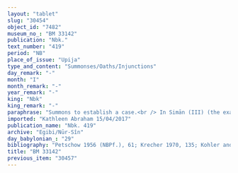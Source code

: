 ```yaml
---
layout: "tablet"
slug: "30454"
object_id: "7482"
museum_no_: "BM 33142"
publication: "Nbk."
text_number: "419"
period: "NB"
place_of_issue: "Upija"
type_and_content: "Summonses/Oaths/Injunctions"
day_remark: "-"
month: "I"
month_remark: "-"
year_remark: "-"
king: "Nbk"
king_remark: "-"
paraphrase: "Summons to establish a case.<br /> In Simān (III) (the exact day is lost in a lacuna), <strong>A</strong> (<strong>B</strong>&rsquo;s slave) will produce (<em>abāku</em>) his witness, who is called to establish the case (<em>k&acirc;nu &Scaron;</em>) against <strong>C</strong>, another of <strong>B</strong>&rsquo;s slave. The witness will have to prove that <strong>A </strong>gave an iron <em>raqundu </em>(mng. unkn.) to<strong> C</strong>. Should he prove it, then <strong>C </strong>will give the <em>raqundu</em> back to <strong>A</strong>. Name of 1 witness and the scribe: <strong>D</strong>.<br /> &nbsp;<br /> <strong>A</strong> = &Scaron;ar-Ea (? wr. <sup>d</sup>&uacute;-a), slave of <strong>B</strong>; <strong>B</strong> = Neriglissar; <strong>C</strong> = Hatānu, slave of <strong>B</strong>; <strong>D</strong> = Nab&ucirc;-ahhē-iddin/&Scaron;ulāya//Egibi"
imported: "Kathleen Abraham 15/04/2017"
publication_name: "Nbk. 419"
archive: "Egibi/Nūr-Sîn"
day_babylonian_: "29"
bibliography: "Petschow 1956 (NBPf.), 61; Krecher 1970, 135; Kohler and Peiser, BRL 2 (1891), 6."
title: "BM 33142"
previous_item: "30457"
---
```

